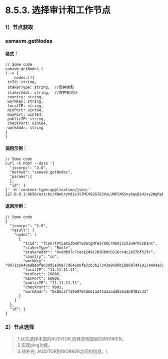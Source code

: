 # 8.5.3. 选择审计和工作节点

### 1）节点获取

### samavm.getNodes <a href="#2samavmgetusers" id="2samavmgetusers"></a>

#### 格式：

```
// Some code
samavm.getNodes (
) -> {
    nodes:[]{
 txId: string,       
 stakerType: string,  //质押类型
 stakerAddr: string,  //质押者地址
 country: string,
 workKey: string,
 localIP: string,
 minPort: uint64,
 maxPort: uint64,
 publicIP: string,
 checkPort: uint64,
 workAddr: string
}
}
```

#### 调用示例：

```
// Some code
curl -X POST --data '{
  "jsonrpc": "2.0",
  "method": "samavm.getNodes",
  "params":{
  },
  "id": 1
}' -H 'content-type:application/json;' 127.0.0.1:9650/ext/bc/XWekryXd1xJtTMCV82G763VyLUNPSXKSny6quBi4ixy2WgRpB/public

```

#### 返回示例：

```
// Some code
{
  "jsonrpc": "2.0",
  "result": {
    "nodes": [
      {
        "txId": "fcon7tVtyaKS3bwKYSD6cgHfe37UUCrm6KjziXiwHrKcsD1nx",
        "stakerType": "Route",
        "stakerAddr": "0x8db97c7cece249c2b98bdc0226cc4c2a57bf52fc",
        "country": "cn",
        "workKey": "0471c6848a9be0f903dd5e00977d64688fe3cb3b273438968bb1b98d7441917a404e5da57775be87af69ac39d962578d6316fa404c2ea21152880db2063738edf5",
        "localIP": "11.11.11.11",
        "minPort": 20000,
        "maxPort": 60000,
        "publicIP": "11.11.11.11",
        "checkPort": 9001,
        "workAddr": "0x85c3ff30e9764db61a243d3aadd03e32b8485c33"
      }
    ]
  },
  "id": 1
}
```

### 2）节点选择

> 1.优先选择本国的AUDITOR,选择其他国家的WORKER。\
> 2.实现ping功能。\
> 3.待补充, AUDITOR到WORKER之间的信息。\
>
